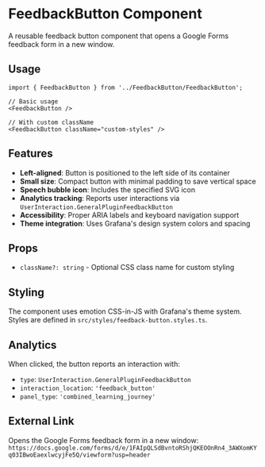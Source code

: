 # FeedbackButton Component

A reusable feedback button component that opens a Google Forms feedback form in a new window.

## Usage

```tsx
import { FeedbackButton } from '../FeedbackButton/FeedbackButton';

// Basic usage
<FeedbackButton />

// With custom className
<FeedbackButton className="custom-styles" />
```

## Features

- **Left-aligned**: Button is positioned to the left side of its container
- **Small size**: Compact button with minimal padding to save vertical space
- **Speech bubble icon**: Includes the specified SVG icon
- **Analytics tracking**: Reports user interactions via `UserInteraction.GeneralPluginFeedbackButton`
- **Accessibility**: Proper ARIA labels and keyboard navigation support
- **Theme integration**: Uses Grafana's design system colors and spacing

## Props

- `className?: string` - Optional CSS class name for custom styling

## Styling

The component uses emotion CSS-in-JS with Grafana's theme system. Styles are defined in `src/styles/feedback-button.styles.ts`.

## Analytics

When clicked, the button reports an interaction with:

- `type`: `UserInteraction.GeneralPluginFeedbackButton`
- `interaction_location`: `'feedback_button'`
- `panel_type`: `'combined_learning_journey'`

## External Link

Opens the Google Forms feedback form in a new window:
`https://docs.google.com/forms/d/e/1FAIpQLSdBvntoRShjQKEOOnRn4_3AWXomKYq03IBwoEaexlwcyjFe5Q/viewform?usp=header`
